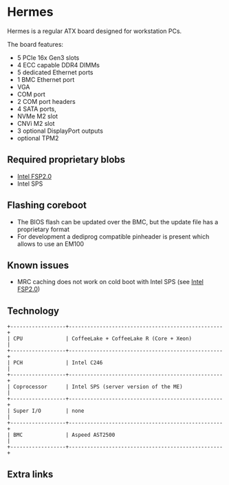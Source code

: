 # Hermes

Hermes is a regular ATX board designed for workstation PCs.

The board features:
* 5 PCIe 16x Gen3 slots
* 4 ECC capable DDR4 DIMMs
* 5 dedicated Ethernet ports
* 1 BMC Ethernet port
* VGA
* COM port
* 2 COM port headers
* 4 SATA ports,
* NVMe M2 slot
* CNVi M2 slot
* 3 optional DisplayPort outputs
* optional TPM2

## Required proprietary blobs

- [Intel FSP2.0]
- Intel SPS

## Flashing coreboot

* The BIOS flash can be updated over the BMC, but the update file has a proprietary format
* For development a dediprog compatible pinheader is present which allows to use an EM100

## Known issues

- MRC caching does not work on cold boot with Intel SPS (see [Intel FSP2.0])

## Technology

```{eval-rst}
+------------------+--------------------------------------------------+
| CPU              | CoffeeLake + CoffeeLake R (Core + Xeon)          |
+------------------+--------------------------------------------------+
| PCH              | Intel C246                                       |
+------------------+--------------------------------------------------+
| Coprocessor      | Intel SPS (server version of the ME)             |
+------------------+--------------------------------------------------+
| Super I/O        | none                                             |
+------------------+--------------------------------------------------+
| BMC              | Aspeed AST2500                                   |
+------------------+--------------------------------------------------+
```

## Extra links

[flashrom]: https://flashrom.org/
[flashing tutorial]: ../../tutorial/flashing_firmware/ext_power.md
[Intel FSP2.0]: ../../soc/intel/fsp/index.md
[AST2500]: https://www.aspeedtech.com/products.php?fPath=20&rId=440
